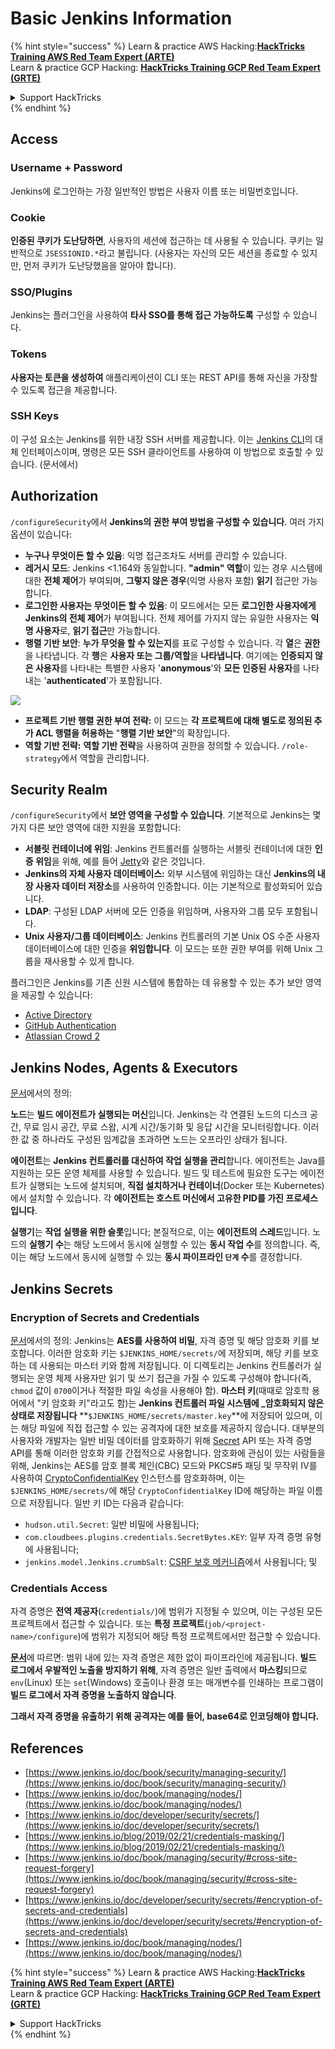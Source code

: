 # Basic Jenkins Information

{% hint style="success" %}
Learn & practice AWS Hacking:<img src="../../.gitbook/assets/image (1) (1) (1) (1).png" alt="" data-size="line">[**HackTricks Training AWS Red Team Expert (ARTE)**](https://training.hacktricks.xyz/courses/arte)<img src="../../.gitbook/assets/image (1) (1) (1) (1).png" alt="" data-size="line">\
Learn & practice GCP Hacking: <img src="../../.gitbook/assets/image (2) (1).png" alt="" data-size="line">[**HackTricks Training GCP Red Team Expert (GRTE)**<img src="../../.gitbook/assets/image (2) (1).png" alt="" data-size="line">](https://training.hacktricks.xyz/courses/grte)

<details>

<summary>Support HackTricks</summary>

* Check the [**subscription plans**](https://github.com/sponsors/carlospolop)!
* **Join the** 💬 [**Discord group**](https://discord.gg/hRep4RUj7f) or the [**telegram group**](https://t.me/peass) or **follow** us on **Twitter** 🐦 [**@hacktricks\_live**](https://twitter.com/hacktricks_live)**.**
* **Share hacking tricks by submitting PRs to the** [**HackTricks**](https://github.com/carlospolop/hacktricks) and [**HackTricks Cloud**](https://github.com/carlospolop/hacktricks-cloud) github repos.

</details>
{% endhint %}

## Access

### Username + Password

Jenkins에 로그인하는 가장 일반적인 방법은 사용자 이름 또는 비밀번호입니다.

### Cookie

**인증된 쿠키가 도난당하면**, 사용자의 세션에 접근하는 데 사용될 수 있습니다. 쿠키는 일반적으로 `JSESSIONID.*`라고 불립니다. (사용자는 자신의 모든 세션을 종료할 수 있지만, 먼저 쿠키가 도난당했음을 알아야 합니다).

### SSO/Plugins

Jenkins는 플러그인을 사용하여 **타사 SSO를 통해 접근 가능하도록** 구성할 수 있습니다.

### Tokens

**사용자는 토큰을 생성하여** 애플리케이션이 CLI 또는 REST API를 통해 자신을 가장할 수 있도록 접근을 제공합니다.

### SSH Keys

이 구성 요소는 Jenkins를 위한 내장 SSH 서버를 제공합니다. 이는 [Jenkins CLI](https://www.jenkins.io/doc/book/managing/cli/)의 대체 인터페이스이며, 명령은 모든 SSH 클라이언트를 사용하여 이 방법으로 호출할 수 있습니다. (문서에서)

## Authorization

`/configureSecurity`에서 **Jenkins의 권한 부여 방법을 구성할 수 있습니다**. 여러 가지 옵션이 있습니다:

* **누구나 무엇이든 할 수 있음**: 익명 접근조차도 서버를 관리할 수 있습니다.
* **레거시 모드**: Jenkins <1.164와 동일합니다. **"admin" 역할**이 있는 경우 시스템에 대한 **전체 제어**가 부여되며, **그렇지 않은 경우**(익명 사용자 포함) **읽기** 접근만 가능합니다.
* **로그인한 사용자는 무엇이든 할 수 있음**: 이 모드에서는 모든 **로그인한 사용자에게 Jenkins의 전체 제어**가 부여됩니다. 전체 제어를 가지지 않는 유일한 사용자는 **익명 사용자**로, **읽기 접근**만 가능합니다.
* **행렬 기반 보안**: **누가 무엇을 할 수 있는지**를 표로 구성할 수 있습니다. 각 **열**은 **권한**을 나타냅니다. 각 **행**은 **사용자 또는 그룹/역할**을 **나타냅니다**. 여기에는 **인증되지 않은 사용자**를 나타내는 특별한 사용자 '**anonymous**'와 **모든 인증된 사용자**를 나타내는 '**authenticated**'가 포함됩니다.

![](<../../.gitbook/assets/image (149).png>)

* **프로젝트 기반 행렬 권한 부여 전략:** 이 모드는 **각 프로젝트에 대해 별도로 정의된 추가 ACL 행렬을 허용하는** "**행렬 기반 보안**"의 확장입니다.
* **역할 기반 전략:** **역할 기반 전략**을 사용하여 권한을 정의할 수 있습니다. `/role-strategy`에서 역할을 관리합니다.

## **Security Realm**

`/configureSecurity`에서 **보안 영역을 구성할 수 있습니다**. 기본적으로 Jenkins는 몇 가지 다른 보안 영역에 대한 지원을 포함합니다:

* **서블릿 컨테이너에 위임**: Jenkins 컨트롤러를 실행하는 서블릿 컨테이너에 대한 **인증 위임**을 위해, 예를 들어 [Jetty](https://www.eclipse.org/jetty/)와 같은 것입니다.
* **Jenkins의 자체 사용자 데이터베이스:** 외부 시스템에 위임하는 대신 **Jenkins의 내장 사용자 데이터 저장소**를 사용하여 인증합니다. 이는 기본적으로 활성화되어 있습니다.
* **LDAP**: 구성된 LDAP 서버에 모든 인증을 위임하며, 사용자와 그룹 모두 포함됩니다.
* **Unix 사용자/그룹 데이터베이스**: Jenkins 컨트롤러의 기본 Unix OS 수준 사용자 데이터베이스에 대한 인증을 **위임합니다**. 이 모드는 또한 권한 부여를 위해 Unix 그룹을 재사용할 수 있게 합니다.

플러그인은 Jenkins를 기존 신원 시스템에 통합하는 데 유용할 수 있는 추가 보안 영역을 제공할 수 있습니다:

* [Active Directory](https://plugins.jenkins.io/active-directory)
* [GitHub Authentication](https://plugins.jenkins.io/github-oauth)
* [Atlassian Crowd 2](https://plugins.jenkins.io/crowd2)

## Jenkins Nodes, Agents & Executors

[문서](https://www.jenkins.io/doc/book/managing/nodes/)에서의 정의:

**노드**는 **빌드 에이전트가 실행되는 머신**입니다. Jenkins는 각 연결된 노드의 디스크 공간, 무료 임시 공간, 무료 스왑, 시계 시간/동기화 및 응답 시간을 모니터링합니다. 이러한 값 중 하나라도 구성된 임계값을 초과하면 노드는 오프라인 상태가 됩니다.

**에이전트**는 **Jenkins 컨트롤러를 대신하여 작업 실행을 관리**합니다. 에이전트는 Java를 지원하는 모든 운영 체제를 사용할 수 있습니다. 빌드 및 테스트에 필요한 도구는 에이전트가 실행되는 노드에 설치되며, **직접 설치하거나 컨테이너**(Docker 또는 Kubernetes)에서 설치할 수 있습니다. 각 **에이전트는 호스트 머신에서 고유한 PID를 가진 프로세스입니다**.

**실행기**는 **작업 실행을 위한 슬롯**입니다; 본질적으로, 이는 **에이전트의 스레드**입니다. 노드의 **실행기 수**는 해당 노드에서 동시에 실행할 수 있는 **동시 작업 수**를 정의합니다. 즉, 이는 해당 노드에서 동시에 실행할 수 있는 **동시 파이프라인 `단계` 수**를 결정합니다.

## Jenkins Secrets

### Encryption of Secrets and Credentials

[문서](https://www.jenkins.io/doc/developer/security/secrets/#encryption-of-secrets-and-credentials)에서의 정의: Jenkins는 **AES를 사용하여 비밀**, 자격 증명 및 해당 암호화 키를 보호합니다. 이러한 암호화 키는 `$JENKINS_HOME/secrets/`에 저장되며, 해당 키를 보호하는 데 사용되는 마스터 키와 함께 저장됩니다. 이 디렉토리는 Jenkins 컨트롤러가 실행되는 운영 체제 사용자만 읽기 및 쓰기 접근을 가질 수 있도록 구성해야 합니다(즉, `chmod` 값이 `0700`이거나 적절한 파일 속성을 사용해야 함). **마스터 키**(때때로 암호학 용어에서 "키 암호화 키"라고도 함)는 **Jenkins 컨트롤러 파일 시스템에 \_암호화되지 않은 상태로 저장됩니다** **`$JENKINS_HOME/secrets/master.key`**에 저장되어 있으며, 이는 해당 파일에 직접 접근할 수 있는 공격자에 대한 보호를 제공하지 않습니다. 대부분의 사용자와 개발자는 일반 비밀 데이터를 암호화하기 위해 [Secret](https://javadoc.jenkins.io/byShortName/Secret) API 또는 자격 증명 API를 통해 이러한 암호화 키를 간접적으로 사용합니다. 암호화에 관심이 있는 사람들을 위해, Jenkins는 AES를 암호 블록 체인(CBC) 모드와 PKCS#5 패딩 및 무작위 IV를 사용하여 [CryptoConfidentialKey](https://javadoc.jenkins.io/byShortName/CryptoConfidentialKey) 인스턴스를 암호화하며, 이는 `$JENKINS_HOME/secrets/`에 해당 `CryptoConfidentialKey` ID에 해당하는 파일 이름으로 저장됩니다. 일반 키 ID는 다음과 같습니다:

* `hudson.util.Secret`: 일반 비밀에 사용됩니다;
* `com.cloudbees.plugins.credentials.SecretBytes.KEY`: 일부 자격 증명 유형에 사용됩니다;
* `jenkins.model.Jenkins.crumbSalt`: [CSRF 보호 메커니즘](https://www.jenkins.io/doc/book/managing/security/#cross-site-request-forgery)에서 사용됩니다; 및

### Credentials Access

자격 증명은 **전역 제공자**(`credentials/`)에 범위가 지정될 수 있으며, 이는 구성된 모든 프로젝트에서 접근할 수 있습니다. 또는 **특정 프로젝트**(`job/<project-name>/configure`)에 범위가 지정되어 해당 특정 프로젝트에서만 접근할 수 있습니다.

[**문서**](https://www.jenkins.io/blog/2019/02/21/credentials-masking/)에 따르면: 범위 내에 있는 자격 증명은 제한 없이 파이프라인에 제공됩니다. **빌드 로그에서 우발적인 노출을 방지하기 위해**, 자격 증명은 일반 출력에서 **마스킹**되므로 `env`(Linux) 또는 `set`(Windows) 호출이나 환경 또는 매개변수를 인쇄하는 프로그램이 **빌드 로그에서 자격 증명을 노출하지 않습니다**.

**그래서 자격 증명을 유출하기 위해 공격자는 예를 들어, base64로 인코딩해야 합니다.**

## References

* [https://www.jenkins.io/doc/book/security/managing-security/](https://www.jenkins.io/doc/book/security/managing-security/)
* [https://www.jenkins.io/doc/book/managing/nodes/](https://www.jenkins.io/doc/book/managing/nodes/)
* [https://www.jenkins.io/doc/developer/security/secrets/](https://www.jenkins.io/doc/developer/security/secrets/)
* [https://www.jenkins.io/blog/2019/02/21/credentials-masking/](https://www.jenkins.io/blog/2019/02/21/credentials-masking/)
* [https://www.jenkins.io/doc/book/managing/security/#cross-site-request-forgery](https://www.jenkins.io/doc/book/managing/security/#cross-site-request-forgery)
* [https://www.jenkins.io/doc/developer/security/secrets/#encryption-of-secrets-and-credentials](https://www.jenkins.io/doc/developer/security/secrets/#encryption-of-secrets-and-credentials)
* [https://www.jenkins.io/doc/book/managing/nodes/](https://www.jenkins.io/doc/book/managing/nodes/)

{% hint style="success" %}
Learn & practice AWS Hacking:<img src="../../.gitbook/assets/image (1) (1) (1) (1).png" alt="" data-size="line">[**HackTricks Training AWS Red Team Expert (ARTE)**](https://training.hacktricks.xyz/courses/arte)<img src="../../.gitbook/assets/image (1) (1) (1) (1).png" alt="" data-size="line">\
Learn & practice GCP Hacking: <img src="../../.gitbook/assets/image (2) (1).png" alt="" data-size="line">[**HackTricks Training GCP Red Team Expert (GRTE)**<img src="../../.gitbook/assets/image (2) (1).png" alt="" data-size="line">](https://training.hacktricks.xyz/courses/grte)

<details>

<summary>Support HackTricks</summary>

* Check the [**subscription plans**](https://github.com/sponsors/carlospolop)!
* **Join the** 💬 [**Discord group**](https://discord.gg/hRep4RUj7f) or the [**telegram group**](https://t.me/peass) or **follow** us on **Twitter** 🐦 [**@hacktricks\_live**](https://twitter.com/hacktricks_live)**.**
* **Share hacking tricks by submitting PRs to the** [**HackTricks**](https://github.com/carlospolop/hacktricks) and [**HackTricks Cloud**](https://github.com/carlospolop/hacktricks-cloud) github repos.

</details>
{% endhint %}
